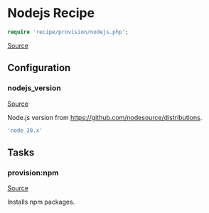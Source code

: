 <!-- DO NOT EDIT THIS FILE! -->
<!-- Instead edit recipe/provision/nodejs.php -->
<!-- Then run bin/docgen -->

# Nodejs Recipe

```php
require 'recipe/provision/nodejs.php';
```

[Source](/recipe/provision/nodejs.php)


## Configuration
### nodejs_version
[Source](https://github.com/deployphp/deployer/blob/master/recipe/provision/nodejs.php#L5)

Node.js version from https://github.com/nodesource/distributions.

```php title="Default value"
'node_20.x'
```



## Tasks

### provision:npm
[Source](https://github.com/deployphp/deployer/blob/master/recipe/provision/nodejs.php#L8)

Installs npm packages.




